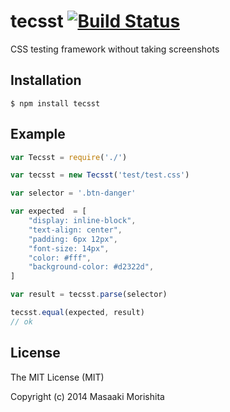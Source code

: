 # tecsst [![Build Status](https://travis-ci.org/morishitter/tecsst.svg)](https://travis-ci.org/morishitter/tecsst)

CSS testing framework without taking screenshots

## Installation

```shell
$ npm install tecsst
```

## Example

```javascript
var Tecsst = require('./')

var tecsst = new Tecsst('test/test.css')

var selector = '.btn-danger'

var expected  = [
    "display: inline-block",
    "text-align: center",
    "padding: 6px 12px",
    "font-size: 14px",
    "color: #fff",
    "background-color: #d2322d",
]

var result = tecsst.parse(selector)

tecsst.equal(expected, result)
// ok
```

## License

The MIT License (MIT)

Copyright (c) 2014 Masaaki Morishita
